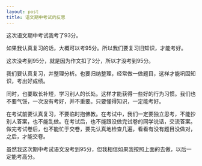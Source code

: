 ```yaml
---
layout: post
title: 语文期中考试的反思
---
```



这次语文期中考试我考了93分。

如果我认真复习的话，大概可以考95分。所以我们要复习旧知识，才能考好。

这次没考到95分，就是因为作文扣了3分，所以才没考到95分。

我们要认真复习，并整理分析。也要归纳整理，经常做一做题目，这样才能巩固知识，考出好成绩。

同时，也要取长补短，学习别人的长处。这样才能获得一些好的行为习惯。我们也不要气馁，一次没有考好，并不重要。只要懂得知识，一定能考好。

在考试前要认真复习，不要临时抱佛教。在考试中，我们一定要独立思考，不能抄别人答案，也不能乱做。在考试后，也不能跟没做完试卷的同学说话，交流答案。做完考试卷后，也不能忙于交卷，要先认真地检查几遍，看看有没有题目没做对，之后，才能交卷。

虽然我这次期中考试语文没考到95分，但我相信如果我按照上面的去做，以后一定能考高分。
